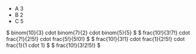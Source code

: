 <ul>
<li> A 3
<li> B 2
<li> C 5
</ul>
$ binom{10}{3} cdot binom{7}{2} cdot binom{5}{5} $ 
$ frac{10!}{3!7!} cdot frac{7!}{2!5!} cdot frac{5!}{5!0!} $ 
$ frac{10!}{3!1} cdot frac{1}{2!5!} cdot frac{1}{1 cdot 1} $ 
$ frac{10!}{3!2!5!} $
